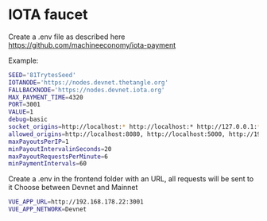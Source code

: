 # IOTA faucet

Create a .env file as described here https://github.com/machineeconomy/iota-payment

Example:

```bash
SEED='81TrytesSeed'
IOTANODE='https://nodes.devnet.thetangle.org'
FALLBACKNODE='https://nodes.devnet.iota.org'
MAX_PAYMENT_TIME=4320
PORT=3001
VALUE=1
debug=basic
socket_origins=http://localhost:* http://localhost:* http://127.0.0.1:* http://192.168.178.22:* http://192.168.178.22:* https://faucet.einfachiota.de:*
allowed_origins=http://localhost:8080, http://localhost:5000, http://192.168.178.22:5000, http://192.168.178.22:8080, https://faucet.einfachiota.de
maxPayoutsPerIP=1
minPayoutIntervalinSeconds=20
maxPayoutRequestsPerMinute=6
minPaymentIntervals=60
```

Create a .env in the frontend folder with an URL, all requests will be sent to it
Choose between Devnet and Mainnet

```bash
VUE_APP_URL=http://192.168.178.22:3001
VUE_APP_NETWORK=Devnet
```
